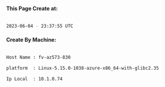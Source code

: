 
   
#### This Page Create at:

```bash

2023-06-04 - 23:37:55 UTC

```

#### Create By Machine:

```bash

Host Name : fv-az573-830

platform  : Linux-5.15.0-1038-azure-x86_64-with-glibc2.35

Ip Local  : 10.1.0.74

```

